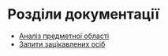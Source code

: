 # Розділи документації

- [Аналіз предметної області](https://github.com/l0releei/NakedSun/blob/master/docs/requirements/state-of-the-art.md)
- [Запити зацікавлених осіб](https://github.com/l0releei/NakedSun/blob/master/docs/requirements/stakeholders-needs.md)

